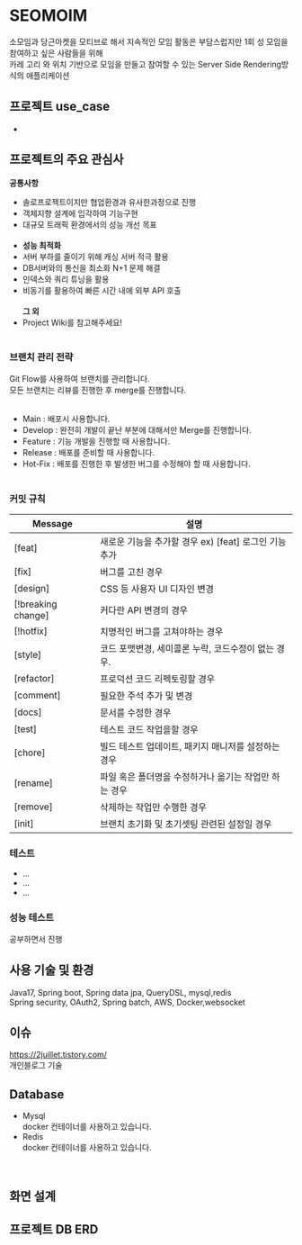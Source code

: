 SEOMOIM
=============
소모임과 당근마켓을 모티브로 해서
지속적인 모임 활동은 부담스럽지만 1회 성 모임을 참여하고 싶은 사람들을 위해 <br>
카레 고리 와 위치 기반으로 모임을 만들고 참여할 수 있는 Server Side Rendering방식의 애플리케이션<br>

## 프로젝트 use_case

-
##  프로젝트의 주요 관심사
<b>공통사항</b><br>
- 솔로프로젝트이지만 협업환경과 유사한과정으로 진행
- 객체지향 설계에 입각하여 기능구현
- 대규모 트래픽 환경에서의 성능 개선 목표
 <br><br>
- 
  <b>성능 최적화</b><br>
- 서버 부하를 줄이기 위해 캐싱 서버 적극 활용
- DB서버와의 통신을 최소화 N+1 문제 해결
- 인덱스와 쿼리 튜닝을 활용
- 비동기를 활용하여 빠른 시간 내에 외부 API 호출
  <br><br>
  <b>그 외</b><br>
- Project Wiki를 참고해주세요!
  <br><br>

### 브랜치 관리 전략
Git Flow를 사용하여 브랜치를 관리합니다.<br>
모든 브랜치는 리뷰를 진행한 후 merge를 진행합니다.<br>
<br>
- Main : 배포시 사용합니다.
- Develop : 완전히 개발이 끝난 부분에 대해서만 Merge를 진행합니다.
- Feature : 기능 개발을 진행할 때 사용합니다.
- Release : 배포를 준비할 때 사용합니다.
- Hot-Fix : 배포를 진행한 후 발생한 버그를 수정해야 할 때 사용합니다.
  <br><br>

###  커밋 규칙

| Message             | 설명                                                                                                           |
| ---------------- | -------------------------------------------------------------------------------------------------------------- |
| [feat]             | 새로운 기능을 추가할 경우 ex) [feat] 로그인 기능 추가                                                                                               |
| [fix]             | 버그를 고친 경우                                                                                                      |
| [design]             | CSS 등 사용자 UI 디자인 변경                                                                                                      |
| [!breaking change]            | 커다란 API 변경의 경우                                                       |
| [!hotfix]         | 치명적인 버그를 고쳐야하는 경우                                                                                                  |
| [style]             | 코드 포맷변경, 세미콜론 누락, 코드수정이 없는 경우.                                                  |
| [refactor]            | 프로덕션 코드 리펙토링할 경우 |
| [comment]           | 필요한 주석 추가 및 변경                                                                                  |
| [docs]          | 문서를 수정한 경우                                                                                      |
| [test]           | 테스트 코드 작업을할 경우                                                             |
| [chore]           | 빌드 테스트 업데이트, 패키지 매니저를 설정하는 경우                                                                             |
| [rename] | 파일 혹은 폴더명을 수정하거나 옮기는 작업만 하는 경우                                                                                         |
| [remove]          | 삭제하는 작업만 수행한 경우                                                                        |
| [init]             | 브랜치 초기화 및 초기셋팅 관련된 설정일 경우|

### 테스트
- ...
- ...
- ...

### 성능 테스트
공부하면서 진행<br>


## 사용 기술 및 환경
Java17, Spring boot, Spring data jpa, QueryDSL, mysql,redis<br>
Spring security, OAuth2, Spring batch, AWS, Docker,websocket
<br>

## 이슈
<https://2juillet.tistory.com/><br>
개인블로그 기술<br>

[//]: # (<br>)

[//]: # (## CI)

[//]: # (Jenkins : 서버 운영을 종료하였습니다.<br>)

[//]: # (Naver Cloud Platform&#40;Cloud server&#41;를 사용하고 있습니다.<br>)

[//]: # (PR시마다 자동 Build 및 Test 적용<br>)

[//]: # (비로그인 상태로도 확인이 가능합니다.<br>)

[//]: # ()
[//]: # (## CD)

[//]: # (Docker 이미지를 제작하여 배포합니다.<br>)

[//]: # (CI 서버에서 빌드 완료시 Shell script가 작동하여 빌드된 이미지가 docker hub에 저장됩니다.<br>)

[//]: # (Push 완료시 Delfood 메인 서버에서 docker hub에 올라간 이미지를 받아 실행시킵니다.<br>)

[//]: # ()
[//]: # ()
[//]: # (<br>)

## Database
- Mysql<br>
  docker 컨테이너를 사용하고 있습니다.
- Redis<br>
  docker 컨테이너를 사용하고 있습니다.
<br>

## 화면 설계


## 프로젝트 DB ERD
